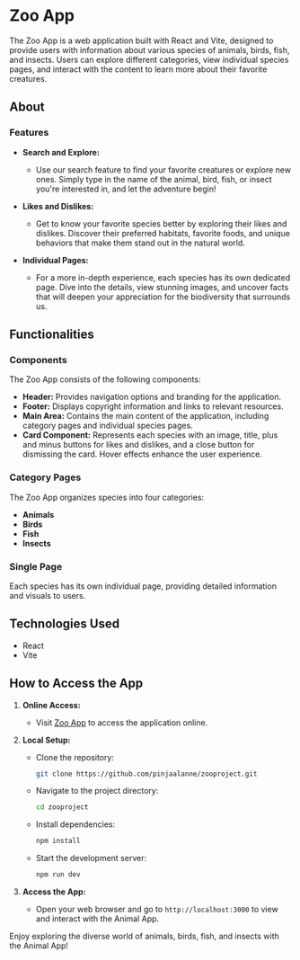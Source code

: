 # Zoo App

The Zoo App is a web application built with React and Vite, designed to provide users with information about various species of animals, birds, fish, and insects. Users can explore different categories, view individual species pages, and interact with the content to learn more about their favorite creatures.

## About

### Features
- **Search and Explore:**
  - Use our search feature to find your favorite creatures or explore new ones. Simply type in the name of the animal, bird, fish, or insect you're interested in, and let the adventure begin!

- **Likes and Dislikes:**
  - Get to know your favorite species better by exploring their likes and dislikes. Discover their preferred habitats, favorite foods, and unique behaviors that make them stand out in the natural world.

- **Individual Pages:**
  - For a more in-depth experience, each species has its own dedicated page. Dive into the details, view stunning images, and uncover facts that will deepen your appreciation for the biodiversity that surrounds us.

## Functionalities

### Components
The Zoo App consists of the following components:
- **Header:** Provides navigation options and branding for the application.
- **Footer:** Displays copyright information and links to relevant resources.
- **Main Area:** Contains the main content of the application, including category pages and individual species pages.
- **Card Component:** Represents each species with an image, title, plus and minus buttons for likes and dislikes, and a close button for dismissing the card. Hover effects enhance the user experience.

### Category Pages
The Zoo App organizes species into four categories:
- **Animals**
- **Birds**
- **Fish**
- **Insects**

### Single Page
Each species has its own individual page, providing detailed information and visuals to users.

## Technologies Used

- React
- Vite

## How to Access the App

1. **Online Access:**
   - Visit [Zoo App](https://pa-zooapp.netlify.app/) to access the application online.

2. **Local Setup:**
   - Clone the repository:
     ```bash
     git clone https://github.com/pinjaalanne/zooproject.git
     ```

   - Navigate to the project directory:
     ```bash
     cd zooproject
     ```

   - Install dependencies:
     ```bash
     npm install
     ```

   - Start the development server:
     ```bash
     npm run dev
     ```

3. **Access the App:**
   - Open your web browser and go to `http://localhost:3000` to view and interact with the Animal App.

Enjoy exploring the diverse world of animals, birds, fish, and insects with the Animal App!